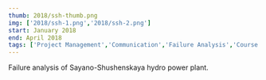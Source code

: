 ```yaml
---
thumb: 2018/ssh-thumb.png
img: ['2018/ssh-1.png','2018/ssh-2.png']
start: January 2018
end: April 2018
tags: ['Project Management','Communication','Failure Analysis','Course Project','Teamwork','Leadership']
---
```


Failure analysis of Sayano-Shushenskaya hydro power plant.

<!-- more -->
